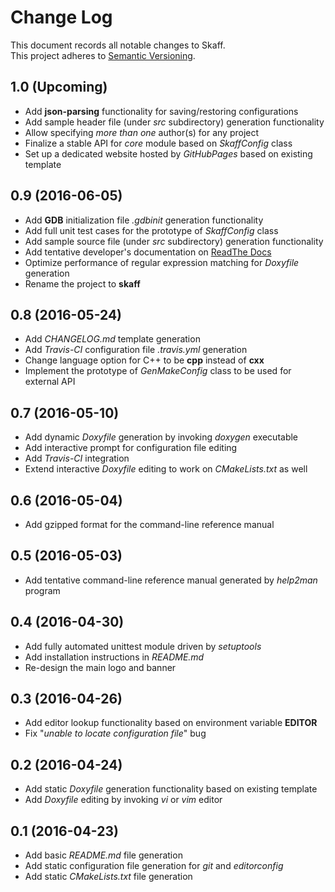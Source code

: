 # Change Log
This document records all notable changes to Skaff.  
This project adheres to [Semantic Versioning](http://semver.org/).

## 1.0 (Upcoming)
* Add **json-parsing** functionality for saving/restoring configurations
* Add sample header file (under *src* subdirectory) generation functionality
* Allow specifying *more than one* author(s) for any project
* Finalize a stable API for *core* module based on *SkaffConfig* class
* Set up a dedicated website hosted by *GitHubPages* based on existing template

## 0.9 (2016-06-05)
* Add **GDB** initialization file *.gdbinit* generation functionality
* Add full unit test cases for the prototype of *SkaffConfig* class
* Add sample source file (under *src* subdirectory) generation functionality
* Add tentative developer's documentation on [ReadThe
Docs](http://skaff.readthedocs.io/en/latest/)
* Optimize performance of regular expression matching for *Doxyfile* generation
* Rename the project to **skaff**

## 0.8 (2016-05-24)
* Add *CHANGELOG.md* template generation
* Add *Travis-CI* configuration file *.travis.yml* generation
* Change language option for C++ to be **cpp** instead of **cxx**
* Implement the prototype of *GenMakeConfig* class to be used for external API

## 0.7 (2016-05-10)
* Add dynamic *Doxyfile* generation by invoking *doxygen* executable
* Add interactive prompt for configuration file editing
* Add *Travis-CI* integration
* Extend interactive *Doxyfile* editing to work on *CMakeLists.txt* as well

## 0.6 (2016-05-04)
* Add gzipped format for the command-line reference manual

## 0.5 (2016-05-03)
* Add tentative command-line reference manual generated by *help2man* program

## 0.4 (2016-04-30)
* Add fully automated unittest module driven by *setuptools*
* Add installation instructions in *README.md*
* Re-design the main logo and banner

## 0.3 (2016-04-26)
* Add editor lookup functionality based on environment variable **EDITOR**
* Fix "*unable to locate configuration file*" bug

## 0.2 (2016-04-24)
* Add static *Doxyfile* generation functionality based on existing template
* Add *Doxyfile* editing by invoking *vi* or *vim* editor

## 0.1 (2016-04-23)
* Add basic *README.md* file generation
* Add static configuration file generation for *git* and *editorconfig*
* Add static *CMakeLists.txt* file generation
